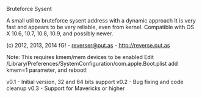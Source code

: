 
 Bruteforce Sysent

 A small util to bruteforce sysent address with a dynamic approach
 It is very fast and appears to be very reliable, even from kernel.
 Compatible with OS X 10.6, 10.7, 10.8, 10.9, and possibly newer.

 (c) 2012, 2013, 2014 fG! - reverser@put.as - http://reverse.put.as

 Note: This requires kmem/mem devices to be enabled
 Edit /Library/Preferences/SystemConfiguration/com.apple.Boot.plist
 add kmem=1 parameter, and reboot!

 v0.1 - Initial version, 32 and 64 bits support
 v0.2 - Bug fixing and code cleanup
 v0.3 - Support for Mavericks or higher